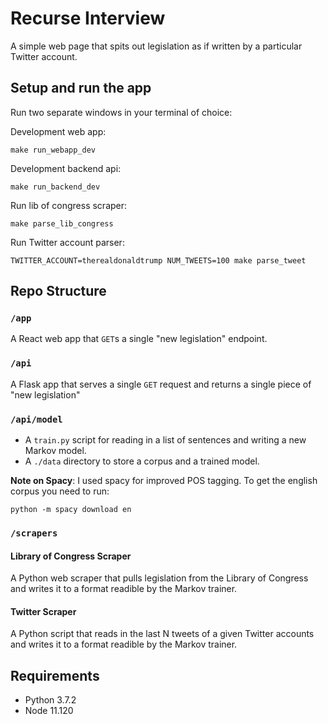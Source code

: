 # Recurse Interview

A simple web page that spits out legislation as if written by a particular Twitter account.

## Setup and run the app

Run two separate windows in your terminal of choice:

Development web app:
```
make run_webapp_dev
```

Development backend api:

```
make run_backend_dev
```

Run lib of congress scraper:
```
make parse_lib_congress
```

Run Twitter account parser:
```
TWITTER_ACCOUNT=therealdonaldtrump NUM_TWEETS=100 make parse_tweet
```

## Repo Structure

### `/app`
A React web app that `GET`s a single "new legislation" endpoint.

### `/api`
A Flask app that serves a single `GET` request and returns a single piece of "new legislation"

### `/api/model`
* A `train.py` script for reading in a list of sentences and writing a new Markov model.
* A `./data` directory to store a corpus and a trained model.

**Note on Spacy**: I used spacy for improved POS tagging. To get the english corpus you need to run:

```
python -m spacy download en
```

### `/scrapers`

#### Library of Congress Scraper
A Python web scraper that pulls legislation from the Library of Congress and writes it to a format readible by the Markov trainer.

#### Twitter Scraper
A Python script that reads in the last N tweets of a given Twitter accounts and writes it to a format readible by the Markov trainer.

## Requirements
- Python 3.7.2
- Node 11.120